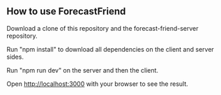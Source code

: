 ## How to use ForecastFriend

Download a clone of this repository and the forecast-friend-server repository.

Run "npm install" to download all dependencies on the client and server sides.

Run "npm run dev" on the server and then the client.

Open [http://localhost:3000](http://localhost:3000) with your browser to see the result.
